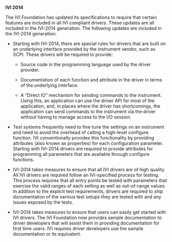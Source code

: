 **IVI 2014**

The IVI Foundation has updated its specifications to require that
certain features are included in all IVI compliant drivers. These
updates are all included in the IVI-2014 generation. The following
updates are included in the IVI-2014 generation:

- Starting with IVI-2014, there are special rules for drivers that are
  built on an underlying interface provided by the instrument vendor,
  such as SCPI. These drivers will be required to provide:

  - Source code in the programming language used by the driver provider.

  - Documentation of each function and attribute in the driver in terms
    of the underlying interface.

  - A “Direct IO” mechanism for sending commands to the instrument.
    Using this, an application can use the driver API for most of the
    application, and, in places where the driver has shortcomings, the
    application can send commands to the instrument via the driver
    without having to manage access to the I/O session.

- Test systems frequently need to fine tune the settings on an
  instrument and need to avoid the overhead of calling a high-level
  configure function. IVI conventionally provides this functionality by
  providing attributes (also known as properties) for each configuration
  parameter. Starting with IVI-2014 drivers are required to provide
  attributes for programming all parameters that are available through
  configure functions.

- IVI-2014 takes measures to ensure that all IVI drivers are of high
  quality. All IVI drivers are required follow an IVI-specified process
  for testing. This process requires that all entry points be tested
  with parameters that exercise the valid ranges of each setting as well
  as out-of-range values. In addition to the explicit test requirements,
  drivers are required to ship documentation of the various test setups
  they are tested with and any issues exposed by the tests.

- IVI-2014 takes measures to ensure that users can easily get started
  with IVI drivers. The IVI Foundation now provides sample documentation
  to driver developers that will assist them in providing documentation
  for first time users. IVI requires driver developers use the sample
  documentation or its equivalent.
